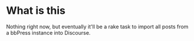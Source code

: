 # What is this

Nothing right now, but eventually it'll be a rake task to import all
posts from a bbPress instance into Discourse.
